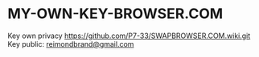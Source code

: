 # MY-OWN-KEY-BROWSER.COM
Key own privacy
https://github.com/P7-33/SWAPBROWSER.COM.wiki.git
Key public: reimondbrand@gmail.com
